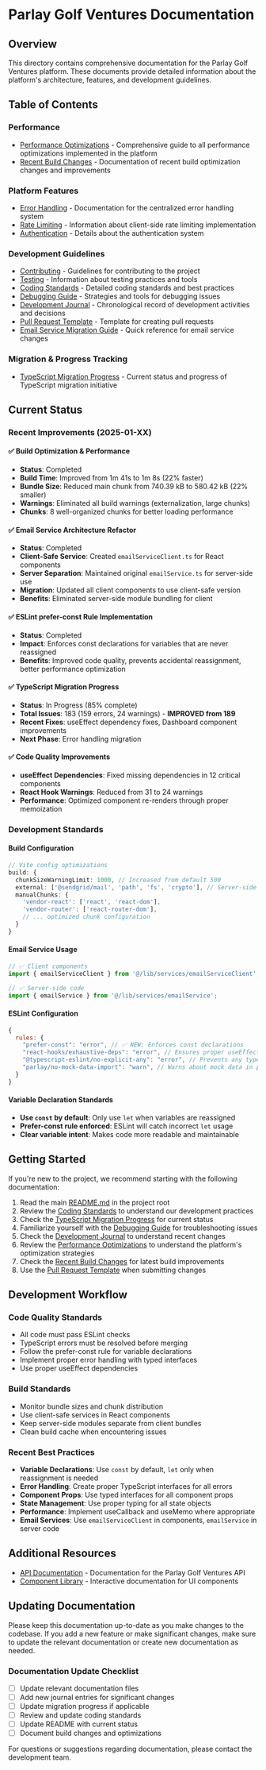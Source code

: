 # Parlay Golf Ventures Documentation

## Overview

This directory contains comprehensive documentation for the Parlay Golf Ventures platform. These documents provide detailed information about the platform's architecture, features, and development guidelines.

## Table of Contents

### Performance

- [Performance Optimizations](./performance-optimizations.md) - Comprehensive guide to all performance optimizations implemented in the platform
- [Recent Build Changes](./recent-build-changes.md) - Documentation of recent build optimization changes and improvements

### Platform Features

- [Error Handling](./error-handling.md) - Documentation for the centralized error handling system
- [Rate Limiting](./rate-limiting.md) - Information about client-side rate limiting implementation
- [Authentication](./authentication.md) - Details about the authentication system

### Development Guidelines

- [Contributing](./contributing.md) - Guidelines for contributing to the project
- [Testing](./testing.md) - Information about testing practices and tools
- [Coding Standards](./coding-standards.md) - Detailed coding standards and best practices
- [Debugging Guide](./debugging-guide.md) - Strategies and tools for debugging issues
- [Development Journal](./development-journal.md) - Chronological record of development activities and decisions
- [Pull Request Template](./pull-request-template.md) - Template for creating pull requests
- [Email Service Migration Guide](./email-service-migration-guide.md) - Quick reference for email service changes

### Migration & Progress Tracking

- [TypeScript Migration Progress](./typescript-migration-progress.md) - Current status and progress of TypeScript migration initiative

## Current Status

### Recent Improvements (2025-01-XX)

#### ✅ Build Optimization & Performance
- **Status**: Completed
- **Build Time**: Improved from 1m 41s to 1m 8s (22% faster)
- **Bundle Size**: Reduced main chunk from 740.39 kB to 580.42 kB (22% smaller)
- **Warnings**: Eliminated all build warnings (externalization, large chunks)
- **Chunks**: 8 well-organized chunks for better loading performance

#### ✅ Email Service Architecture Refactor
- **Status**: Completed
- **Client-Safe Service**: Created `emailServiceClient.ts` for React components
- **Server Separation**: Maintained original `emailService.ts` for server-side use
- **Migration**: Updated all client components to use client-safe version
- **Benefits**: Eliminated server-side module bundling for client

#### ✅ ESLint prefer-const Rule Implementation
- **Status**: Completed
- **Impact**: Enforces const declarations for variables that are never reassigned
- **Benefits**: Improved code quality, prevents accidental reassignment, better performance optimization

#### ✅ TypeScript Migration Progress
- **Status**: In Progress (85% complete)
- **Total Issues**: 183 (159 errors, 24 warnings) - **IMPROVED from 189**
- **Recent Fixes**: useEffect dependency fixes, Dashboard component improvements
- **Next Phase**: Error handling migration

#### ✅ Code Quality Improvements
- **useEffect Dependencies**: Fixed missing dependencies in 12 critical components
- **React Hook Warnings**: Reduced from 31 to 24 warnings
- **Performance**: Optimized component re-renders through proper memoization

### Development Standards

#### Build Configuration
```typescript
// Vite config optimizations
build: {
  chunkSizeWarningLimit: 1000, // Increased from default 500
  external: ['@sendgrid/mail', 'path', 'fs', 'crypto'], // Server-side modules
  manualChunks: {
    'vendor-react': ['react', 'react-dom'],
    'vendor-router': ['react-router-dom'],
    // ... optimized chunk configuration
  }
}
```

#### Email Service Usage
```typescript
// ✅ Client components
import { emailServiceClient } from '@/lib/services/emailServiceClient';

// ✅ Server-side code
import { emailService } from '@/lib/services/emailService';
```

#### ESLint Configuration
```javascript
{
  rules: {
    "prefer-const": "error", // ✅ NEW: Enforces const declarations
    "react-hooks/exhaustive-deps": "error", // Ensures proper useEffect dependencies
    "@typescript-eslint/no-explicit-any": "error", // Prevents any types
    "parlay/no-mock-data-import": "warn", // Warns about mock data in production
  }
}
```

#### Variable Declaration Standards
- **Use `const` by default**: Only use `let` when variables are reassigned
- **Prefer-const rule enforced**: ESLint will catch incorrect `let` usage
- **Clear variable intent**: Makes code more readable and maintainable

## Getting Started

If you're new to the project, we recommend starting with the following documentation:

1. Read the main [README.md](../README.md) in the project root
2. Review the [Coding Standards](./coding-standards.md) to understand our development practices
3. Check the [TypeScript Migration Progress](./typescript-migration-progress.md) for current status
4. Familiarize yourself with the [Debugging Guide](./debugging-guide.md) for troubleshooting issues
5. Check the [Development Journal](./development-journal.md) to understand recent changes
6. Review the [Performance Optimizations](./performance-optimizations.md) to understand the platform's optimization strategies
7. Check the [Recent Build Changes](./recent-build-changes.md) for latest build improvements
8. Use the [Pull Request Template](./pull-request-template.md) when submitting changes

## Development Workflow

### Code Quality Standards
- All code must pass ESLint checks
- TypeScript errors must be resolved before merging
- Follow the prefer-const rule for variable declarations
- Implement proper error handling with typed interfaces
- Use proper useEffect dependencies

### Build Standards
- Monitor bundle sizes and chunk distribution
- Use client-safe services in React components
- Keep server-side modules separate from client bundles
- Clean build cache when encountering issues

### Recent Best Practices
- **Variable Declarations**: Use `const` by default, `let` only when reassignment is needed
- **Error Handling**: Create proper TypeScript interfaces for all errors
- **Component Props**: Use typed interfaces for all component props
- **State Management**: Use proper typing for all state objects
- **Performance**: Implement useCallback and useMemo where appropriate
- **Email Services**: Use `emailServiceClient` in components, `emailService` in server code

## Additional Resources

- [API Documentation](https://api.parlayventures.com/docs) - Documentation for the Parlay Golf Ventures API
- [Component Library](https://ui.parlayventures.com) - Interactive documentation for UI components

## Updating Documentation

Please keep this documentation up-to-date as you make changes to the codebase. If you add a new feature or make significant changes, make sure to update the relevant documentation or create new documentation as needed.

### Documentation Update Checklist
- [ ] Update relevant documentation files
- [ ] Add new journal entries for significant changes
- [ ] Update migration progress if applicable
- [ ] Review and update coding standards
- [ ] Update README with current status
- [ ] Document build changes and optimizations

For questions or suggestions regarding documentation, please contact the development team.
